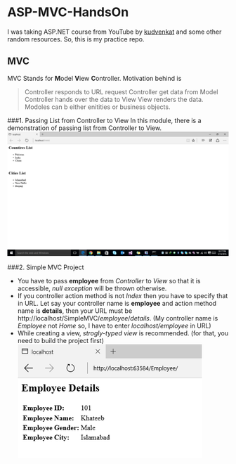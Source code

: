 # ASP-MVC-HandsOn
I was taking ASP.NET course from YouTube by [kudvenkat](https://www.youtube.com/playlist?list=PL6n9fhu94yhVm6S8I2xd6nYz2ZORd7X2v) and some other random resources. So, this is my practice repo.


## MVC
MVC Stands for **M**odel **V**iew **C**ontroller. Motivation behind is
> Controller responds to URL request
> Controller get data from Model
> Controller hands over the data to View
> View renders the data.
Modoles can b either enitities or business objects.

###1. Passing List from Controller to View
In this module, there is a demonstration of passing list from Controller to View.
![Image](https://github.com/khateeb321/ASP-MVC-HandsOn/blob/master/Screenshots/1.png)


###2. Simple MVC Project
- You have to pass __employee__ from _Controller_ to _View_ so that it is accessible, *null exception* will be thrown otherwise.
- If you controller action method is not *Index* then you have to specify that in URL. Let say your controller name is **employee** and action method name is **details**, then your URL must be http://localhost/SimpleMVC/*employee*/*details*. (My controller name is *Employee* not *Home* so, I have to enter *localhost/employee* in URL)
- While creating a view, *strogly-typed view* is recommended. (for that, you need to build the project first)
![Image](https://github.com/khateeb321/ASP-MVC-HandsOn/blob/master/Screenshots/2.PNG)